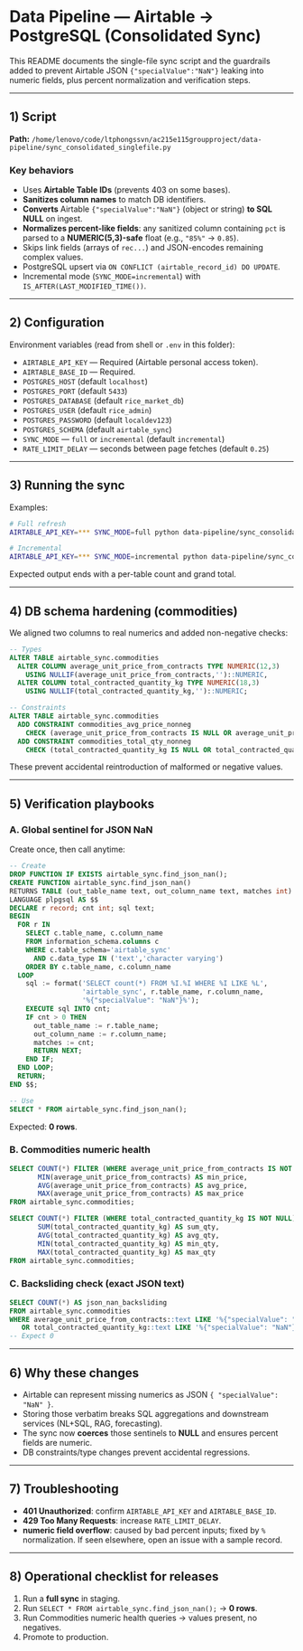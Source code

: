 <!-- /home/lenovo/code/ltphongssvn/ac215e115groupproject/data-pipeline/README.md -->

# Data Pipeline — Airtable → PostgreSQL (Consolidated Sync)

This README documents the single-file sync script and the guardrails added to prevent Airtable JSON `{"specialValue":"NaN"}` leaking into numeric fields, plus percent normalization and verification steps.

---

## 1) Script

**Path:** `/home/lenovo/code/ltphongssvn/ac215e115groupproject/data-pipeline/sync_consolidated_singlefile.py`

### Key behaviors
- Uses **Airtable Table IDs** (prevents 403 on some bases).
- **Sanitizes column names** to match DB identifiers.
- **Converts** Airtable `{"specialValue":"NaN"}` (object or string) **to SQL NULL** on ingest.
- **Normalizes percent-like fields**: any sanitized column containing `pct` is parsed to a **NUMERIC(5,3)-safe** float (e.g., `"85%"` → `0.85`).
- Skips link fields (arrays of `rec...`) and JSON-encodes remaining complex values.
- PostgreSQL upsert via `ON CONFLICT (airtable_record_id) DO UPDATE`.
- Incremental mode (`SYNC_MODE=incremental`) with `IS_AFTER(LAST_MODIFIED_TIME())`.

---

## 2) Configuration

Environment variables (read from shell or `.env` in this folder):

- `AIRTABLE_API_KEY` — Required (Airtable personal access token).
- `AIRTABLE_BASE_ID` — Required.
- `POSTGRES_HOST` (default `localhost`)
- `POSTGRES_PORT` (default `5433`)
- `POSTGRES_DATABASE` (default `rice_market_db`)
- `POSTGRES_USER` (default `rice_admin`)
- `POSTGRES_PASSWORD` (default `localdev123`)
- `POSTGRES_SCHEMA` (default `airtable_sync`)
- `SYNC_MODE` — `full` or `incremental` (default `incremental`)
- `RATE_LIMIT_DELAY` — seconds between page fetches (default `0.25`)

---

## 3) Running the sync

Examples:

```bash
# Full refresh
AIRTABLE_API_KEY=*** SYNC_MODE=full python data-pipeline/sync_consolidated_singlefile.py

# Incremental
AIRTABLE_API_KEY=*** SYNC_MODE=incremental python data-pipeline/sync_consolidated_singlefile.py
````

Expected output ends with a per-table count and grand total.

---

## 4) DB schema hardening (commodities)

We aligned two columns to real numerics and added non-negative checks:

```sql
-- Types
ALTER TABLE airtable_sync.commodities
  ALTER COLUMN average_unit_price_from_contracts TYPE NUMERIC(12,3)
    USING NULLIF(average_unit_price_from_contracts,'')::NUMERIC,
  ALTER COLUMN total_contracted_quantity_kg TYPE NUMERIC(18,3)
    USING NULLIF(total_contracted_quantity_kg,'')::NUMERIC;

-- Constraints
ALTER TABLE airtable_sync.commodities
  ADD CONSTRAINT commodities_avg_price_nonneg
    CHECK (average_unit_price_from_contracts IS NULL OR average_unit_price_from_contracts >= 0),
  ADD CONSTRAINT commodities_total_qty_nonneg
    CHECK (total_contracted_quantity_kg IS NULL OR total_contracted_quantity_kg >= 0);
```

These prevent accidental reintroduction of malformed or negative values.

---

## 5) Verification playbooks

### A. Global sentinel for JSON NaN

Create once, then call anytime:

```sql
-- Create
DROP FUNCTION IF EXISTS airtable_sync.find_json_nan();
CREATE FUNCTION airtable_sync.find_json_nan()
RETURNS TABLE (out_table_name text, out_column_name text, matches int)
LANGUAGE plpgsql AS $$
DECLARE r record; cnt int; sql text;
BEGIN
  FOR r IN
    SELECT c.table_name, c.column_name
    FROM information_schema.columns c
    WHERE c.table_schema='airtable_sync'
      AND c.data_type IN ('text','character varying')
    ORDER BY c.table_name, c.column_name
  LOOP
    sql := format('SELECT count(*) FROM %I.%I WHERE %I LIKE %L',
                  'airtable_sync', r.table_name, r.column_name,
                  '%{"specialValue": "NaN"}%');
    EXECUTE sql INTO cnt;
    IF cnt > 0 THEN
      out_table_name := r.table_name;
      out_column_name := r.column_name;
      matches := cnt;
      RETURN NEXT;
    END IF;
  END LOOP;
  RETURN;
END $$;

-- Use
SELECT * FROM airtable_sync.find_json_nan();
```

Expected: **0 rows**.

### B. Commodities numeric health

```sql
SELECT COUNT(*) FILTER (WHERE average_unit_price_from_contracts IS NOT NULL) AS nonnull_prices,
       MIN(average_unit_price_from_contracts) AS min_price,
       AVG(average_unit_price_from_contracts) AS avg_price,
       MAX(average_unit_price_from_contracts) AS max_price
FROM airtable_sync.commodities;

SELECT COUNT(*) FILTER (WHERE total_contracted_quantity_kg IS NOT NULL) AS nonnull_qty,
       SUM(total_contracted_quantity_kg) AS sum_qty,
       AVG(total_contracted_quantity_kg) AS avg_qty,
       MIN(total_contracted_quantity_kg) AS min_qty,
       MAX(total_contracted_quantity_kg) AS max_qty
FROM airtable_sync.commodities;
```

### C. Backsliding check (exact JSON text)

```sql
SELECT COUNT(*) AS json_nan_backsliding
FROM airtable_sync.commodities
WHERE average_unit_price_from_contracts::text LIKE '%{"specialValue": "NaN"}%'
   OR total_contracted_quantity_kg::text LIKE '%{"specialValue": "NaN"}%';
-- Expect 0
```

---

## 6) Why these changes

* Airtable can represent missing numerics as JSON `{ "specialValue": "NaN" }`.
* Storing those verbatim breaks SQL aggregations and downstream services (NL+SQL, RAG, forecasting).
* The sync now **coerces** those sentinels to **NULL** and ensures percent fields are numeric.
* DB constraints/type changes prevent accidental regressions.

---

## 7) Troubleshooting

* **401 Unauthorized**: confirm `AIRTABLE_API_KEY` and `AIRTABLE_BASE_ID`.
* **429 Too Many Requests**: increase `RATE_LIMIT_DELAY`.
* **numeric field overflow**: caused by bad percent inputs; fixed by `%` normalization. If seen elsewhere, open an issue with a sample record.

---

## 8) Operational checklist for releases

1. Run a **full sync** in staging.
2. Run `SELECT * FROM airtable_sync.find_json_nan();` → **0 rows**.
3. Run Commodities numeric health queries → values present, no negatives.
4. Promote to production.

